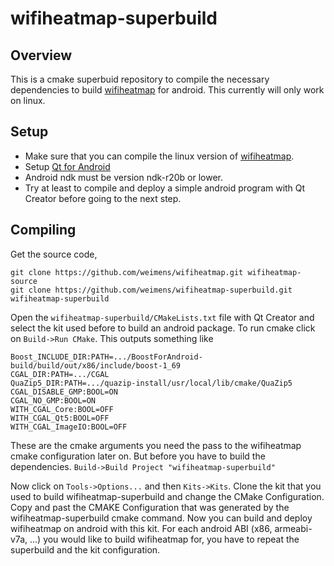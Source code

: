 # wifiheatmap-superbuild

Overview
--------

This is a cmake superbuid repository to compile the necessary dependencies to build [wifiheatmap](https://github.com/weimens/wifiheatmap) for android.
This currently will only work on linux.

Setup
-----

* Make sure that you can compile the linux version of [wifiheatmap](https://github.com/weimens/wifiheatmap).
* Setup [Qt for Android](https://doc.qt.io/qt-5/android-getting-started.html)
 * Android ndk must be version ndk-r20b or lower.
 * Try at least to compile and deploy a simple android program with Qt Creator before going to the next step.

Compiling
---------

Get the source code,

```
git clone https://github.com/weimens/wifiheatmap.git wifiheatmap-source
git clone https://github.com/weimens/wifiheatmap-superbuild.git wifiheatmap-superbuild
```

Open the ```wifiheatmap-superbuild/CMakeLists.txt``` file with Qt Creator and select the kit used before to build an android package.
To run cmake click on ```Build->Run CMake```. This outputs something like

```
Boost_INCLUDE_DIR:PATH=.../BoostForAndroid-build/build/out/x86/include/boost-1_69
CGAL_DIR:PATH=.../CGAL
QuaZip5_DIR:PATH=.../quazip-install/usr/local/lib/cmake/QuaZip5
CGAL_DISABLE_GMP:BOOL=ON
CGAL_NO_GMP:BOOL=ON
WITH_CGAL_Core:BOOL=OFF
WITH_CGAL_Qt5:BOOL=OFF
WITH_CGAL_ImageIO:BOOL=OFF
```

These are the cmake arguments you need the pass to the wifiheatmap cmake configuration later on.
But before you have to build the dependencies.
```Build->Build Project "wifiheatmap-superbuild"```

Now click on ```Tools->Options...``` and then ```Kits->Kits```.
Clone the kit that you used to build wifiheatmap-superbuild and change the CMake Configuration.
Copy and past the CMAKE Configuration that was generated by the wifiheatmap-superbuild cmake command.
Now you can build and deploy wifiheatmap on android with this kit.
For each android ABI (x86, armeabi-v7a, ...) you would like to build wifiheatmap for, you have to repeat the superbuild and the kit configuration.
